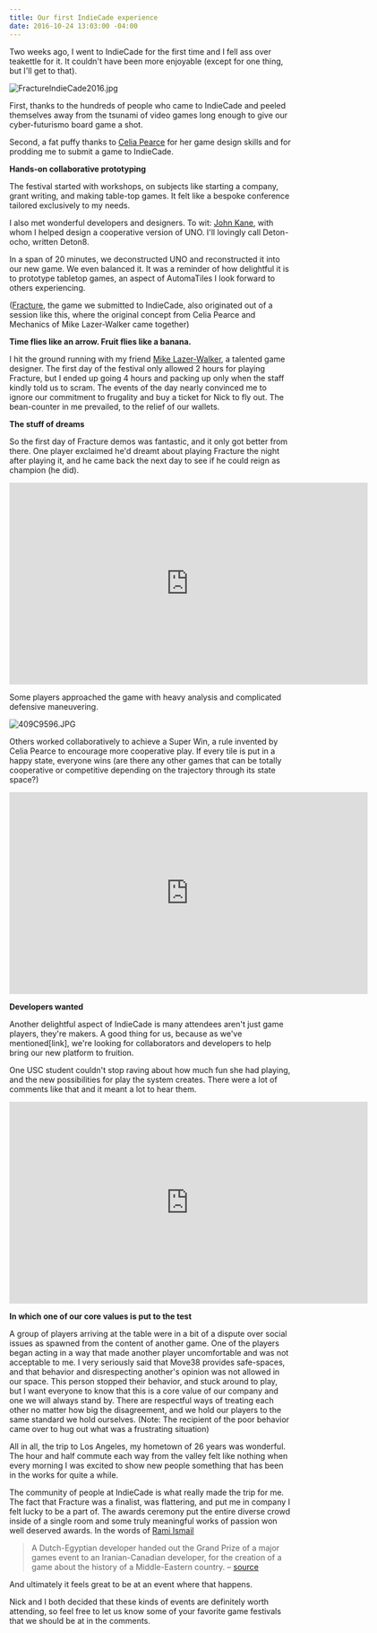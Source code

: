 ```yaml
---
title: Our first IndieCade experience
date: 2016-10-24 13:03:00 -04:00
---
```


Two weeks ago, I went to IndieCade for the first time and I fell ass over teakettle for it. It couldn't have been more enjoyable (except for one thing, but I'll get to that).

![FractureIndieCade2016.jpg](/uploads/FractureIndieCade2016.jpg)

First, thanks to the hundreds of people who came to IndieCade and peeled themselves away from the tsunami of video games long enough to give our cyber-futurismo board game a shot. 

Second, a fat puffy thanks to [Celia Pearce](http://www.northeastern.edu/camd/gamedesign/people/celia-pearce/) for her game design skills and for prodding me to submit a game to IndieCade.

**Hands-on collaborative prototyping**

The festival started with workshops, on subjects like starting a company, grant writing, and making table-top games. It felt like a bespoke conference tailored exclusively to my needs. 

I also met wonderful developers and designers. To wit: [John Kane](https://twitter.com/gritfish), with whom I helped design a cooperative version of UNO. I'll lovingly call Deton-ocho, written Deton8.

In a span of 20 minutes, we deconstructed UNO and reconstructed it into our new game. We even balanced it. It was a reminder of how delightful it is to prototype tabletop games, an aspect of AutomaTiles I look forward to others experiencing. 

([Fracture](http://move38.com/blog/a-board-game-that-thinks/), the game we submitted to IndieCade, also originated out of a session like this, where the original concept from Celia Pearce and Mechanics of Mike Lazer-Walker came together)

**Time flies like an arrow. Fruit flies like a banana.**

I hit the ground running with my friend [Mike Lazer-Walker](http://lazerwalker.com), a talented game designer. The first day of the festival only allowed 2 hours for playing Fracture, but I ended up going 4 hours and packing up only when the staff kindly told us to scram. The events of the day nearly convinced me to ignore our commitment to frugality and buy a ticket for Nick to fly out. The bean-counter in me prevailed, to the relief of our wallets.

**The stuff of dreams**

So the first day of Fracture demos was fantastic, and it only got better from there. One player exclaimed he'd dreamt about playing Fracture the night after playing it, and he came back the next day to see if he could reign as champion (he did).

<iframe width="640" height="360" src="https://www.youtube.com/embed/JajZLRV4laY" frameborder="0" allowfullscreen></iframe>

Some players approached the game with heavy analysis and complicated defensive maneuvering.

![409C9596.JPG](/uploads/409C9596.JPG)

Others worked collaboratively to achieve a Super Win, a rule invented by Celia Pearce to encourage more cooperative play. If every tile is put in a happy state, everyone wins (are there any other games that can be totally cooperative or competitive depending on the trajectory through its state space?)

<iframe width="640" height="360" src="https://www.youtube.com/embed/6SYrYEp3CE8" frameborder="0" allowfullscreen></iframe>

**Developers wanted**

Another delightful aspect of IndieCade is many attendees aren't just game players, they're makers. A good thing for us, because as we've mentioned\[link\], we're looking for collaborators and developers to help bring our new platform to fruition. 

One USC student couldn't stop raving about how much fun she had playing, and the new possibilities for play the system creates. There were a lot of comments like that and it meant a lot to hear them. 

<iframe width="640" height="360" src="https://www.youtube.com/embed/oUZCVBs_ezA" frameborder="0" allowfullscreen></iframe>
 
**In which one of our core values is put to the test**

A group of players arriving at the table were in a bit of a dispute over social issues as spawned from the content of another game. One of the players began acting in a way that made another player uncomfortable and was not acceptable to me. I very seriously said that Move38 provides safe-spaces, and that behavior and disrespecting another's opinion was not allowed in our space. This person stopped their behavior, and stuck around to play, but I want everyone to know that this is a core value of our company and one we will always stand by. There are respectful ways of treating each other no matter how big the disagreement, and we hold our players to the same standard we hold ourselves. (Note: The recipient of the poor behavior came over to hug out what was a frustrating situation)

All in all, the trip to Los Angeles, my hometown of 26 years was wonderful. The hour and half commute each way from the valley felt like nothing when every morning I was excited to show new people something that has been in the works for quite a while.

The community of people at IndieCade is what really made the trip for me. The fact that Fracture was a finalist, was flattering, and put me in company I felt lucky to be a part of. The awards ceremony put the entire diverse crowd inside of a single room and some truly meaningful works of passion won well deserved awards. In the words of [Rami Ismail](http://ramiismail.com/)

> A Dutch-Egyptian developer handed out the Grand Prize of a major games event to an Iranian-Canadian developer, for the creation of a game about the history of a Middle-Eastern country.  –  [source](http://ramiismail.com/2016/10/indiecade-awards-2016/)

And ultimately it feels great to be at an event where that happens.

Nick and I both decided that these kinds of events are definitely worth attending, so feel free to let us know some of your favorite game festivals that we should be at in the comments.